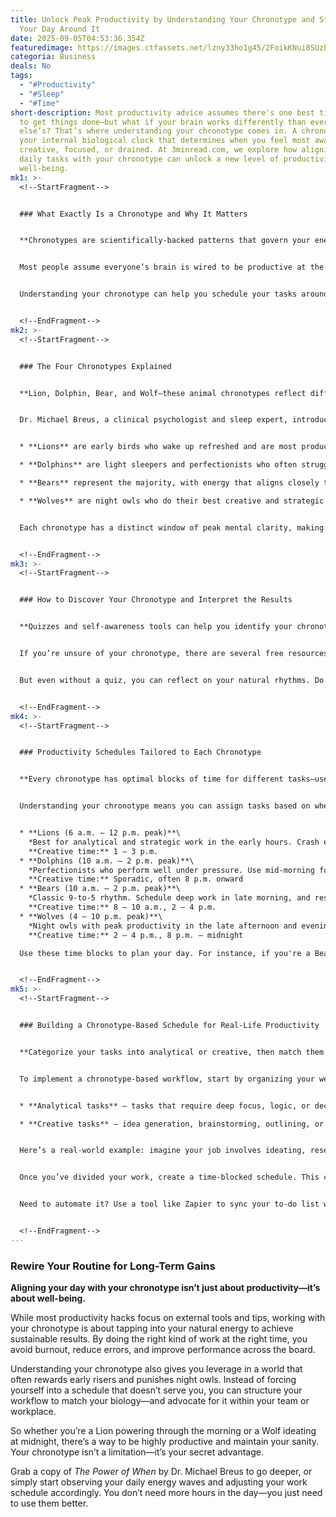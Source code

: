 ```yaml
---
title: Unlock Peak Productivity by Understanding Your Chronotype and Structuring
  Your Day Around It
date: 2025-09-05T04:53:36.354Z
featuredimage: https://images.ctfassets.net/lzny33ho1g45/2FoikKNui8SUzhhMLhylJK/efbacf34bf9bd2dff5c1e522c71b9bc2/Time_tracking.jpg?fm=avif&q=31&fit=thumb&w=1520&h=760
categoria: Business
deals: No
tags:
  - "#Productivity"
  - "#Sleep"
  - "#Time"
short-description: Most productivity advice assumes there's one best time of day
  to get things done—but what if your brain works differently than everyone
  else’s? That’s where understanding your chronotype comes in. A chronotype is
  your internal biological clock that determines when you feel most awake,
  creative, focused, or drained. At 3minread.com, we explore how aligning your
  daily tasks with your chronotype can unlock a new level of productivity and
  well-being.
mk1: >-
  <!--StartFragment-->


  ### What Exactly Is a Chronotype and Why It Matters


  **Chronotypes are scientifically-backed patterns that govern your energy, focus, and sleep rhythms.**


  Most people assume everyone’s brain is wired to be productive at the same times—early morning hustle, afternoon meetings, evening wind-down. But science tells a different story. Chronotypes explain why some people thrive at sunrise while others do their best thinking after dark. Your chronotype impacts not just sleep, but also mood, cognitive ability, and the types of tasks you’re best suited for throughout the day.


  Understanding your chronotype can help you schedule your tasks around your energy peaks and troughs. Instead of fighting against your natural rhythm, you learn to flow with it—resulting in higher productivity, better focus, and even improved decision-making. From strategic work to creative ideation, every activity has a “right” time—it just depends on who you are biologically.


  <!--EndFragment-->
mk2: >-
  <!--StartFragment-->


  ### The Four Chronotypes Explained


  **Lion, Dolphin, Bear, and Wolf—these animal chronotypes reflect different energy schedules and ideal work habits.**


  Dr. Michael Breus, a clinical psychologist and sleep expert, introduced the four main chronotypes in his book *The Power of When*. He categorized people into four types, each represented by an animal with a distinctive energy curve.


  * **Lions** are early birds who wake up refreshed and are most productive in the morning.

  * **Dolphins** are light sleepers and perfectionists who often struggle with insomnia but perform best mid-morning.

  * **Bears** represent the majority, with energy that aligns closely to a typical 9-to-5 schedule.

  * **Wolves** are night owls who do their best creative and strategic thinking in the late evening.


  Each chronotype has a distinct window of peak mental clarity, making certain times of day more optimal for analytical versus creative work. Once you understand which animal you align with, you can begin restructuring your day accordingly.


  <!--EndFragment-->
mk3: >-
  <!--StartFragment-->


  ### How to Discover Your Chronotype and Interpret the Results


  **Quizzes and self-awareness tools can help you identify your chronotype—and it’s easier than you think.**


  If you’re unsure of your chronotype, there are several free resources available. You can take Dr. Breus’s original chronotype quiz, the Morningness-Eveningness Questionnaire (MEQ), or quick assessments on platforms like Psych Central. These tools help categorize you based on your sleep habits, focus levels, and energy fluctuations throughout the day.


  But even without a quiz, you can reflect on your natural rhythms. Do you hit your stride before breakfast, or are you still groggy by noon? Do you get a second wind at 10 p.m., or are you in bed by 9? Recognizing these patterns can offer insight into how you should be structuring your schedule—from when to schedule meetings to when to brainstorm your next big idea.


  <!--EndFragment-->
mk4: >-
  <!--StartFragment-->


  ### Productivity Schedules Tailored to Each Chronotype


  **Every chronotype has optimal blocks of time for different tasks—use them to maximize efficiency.**


  Understanding your chronotype means you can assign tasks based on whether they require focus or creativity. Here’s how to structure your day:


  * **Lions (6 a.m. – 12 p.m. peak)**\
    *Best for analytical and strategic work in the early hours. Crash early, so avoid late meetings or tasks requiring deep focus in the evening.*\
    **Creative time:** 1 – 3 p.m.
  * **Dolphins (10 a.m. – 2 p.m. peak)**\
    *Perfectionists who perform well under pressure. Use mid-morning for deep work, reserve late-night hours for light creative tasks.*\
    **Creative time:** Sporadic, often 8 p.m. onward
  * **Bears (10 a.m. – 2 p.m. peak)**\
    *Classic 9-to-5 rhythm. Schedule deep work in late morning, and reserve post-lunch hours for collaboration or admin tasks.*\
    **Creative time:** 8 – 10 a.m., 2 – 4 p.m.
  * **Wolves (4 – 10 p.m. peak)**\
    *Night owls with peak productivity in the late afternoon and evening. Mornings are best for routine tasks.*\
    **Creative time:** 2 – 4 p.m., 8 p.m. – midnight

  Use these time blocks to plan your day. For instance, if you're a Bear, reserve the late morning for writing reports or planning strategy, and move brainstorming sessions to the early afternoon when creativity is more accessible—even if your focus is fading.


  <!--EndFragment-->
mk5: >-
  <!--StartFragment-->


  ### Building a Chronotype-Based Schedule for Real-Life Productivity


  **Categorize your tasks into analytical or creative, then match them with your peak performance windows.**


  To implement a chronotype-based workflow, start by organizing your weekly tasks into two categories:


  * **Analytical tasks** – tasks that require deep focus, logic, or decision-making (e.g., writing reports, analyzing data, drafting presentations).

  * **Creative tasks** – idea generation, brainstorming, outlining, or tasks that allow for looser thinking (e.g., content ideation, problem-solving, design work).


  Here’s a real-world example: imagine your job involves ideating, researching, outlining, and writing. A Bear might do their best research and writing between 10 a.m. and 2 p.m., outline articles during the early morning hours when creativity is fresh, and ideate post-lunch when distraction allows for unusual idea connections.


  Once you’ve divided your work, create a time-blocked schedule. This can be as simple as jotting notes in a planner or as structured as using a time-blocking app that syncs with your calendar. Tools like Google Calendar or Zapier can help you automate your scheduling—ensuring your most productive hours stay protected from meetings or interruptions.


  Need to automate it? Use a tool like Zapier to sync your to-do list with your calendar based on your preferred work hours. That way, you can focus more on doing the work and less on managing your time.


  <!--EndFragment-->
---
```

<!--StartFragment-->

### Rewire Your Routine for Long-Term Gains

**Aligning your day with your chronotype isn’t just about productivity—it’s about well-being.**

While most productivity hacks focus on external tools and tips, working with your chronotype is about tapping into your natural energy to achieve sustainable results. By doing the right kind of work at the right time, you avoid burnout, reduce errors, and improve performance across the board.

Understanding your chronotype also gives you leverage in a world that often rewards early risers and punishes night owls. Instead of forcing yourself into a schedule that doesn’t serve you, you can structure your workflow to match your biology—and advocate for it within your team or workplace.

So whether you’re a Lion powering through the morning or a Wolf ideating at midnight, there’s a way to be highly productive and maintain your sanity. Your chronotype isn’t a limitation—it’s your secret advantage.

Grab a copy of *The Power of When* by Dr. Michael Breus to go deeper, or simply start observing your daily energy waves and adjusting your work schedule accordingly. You don’t need more hours in the day—you just need to use them better.

<!--EndFragment-->